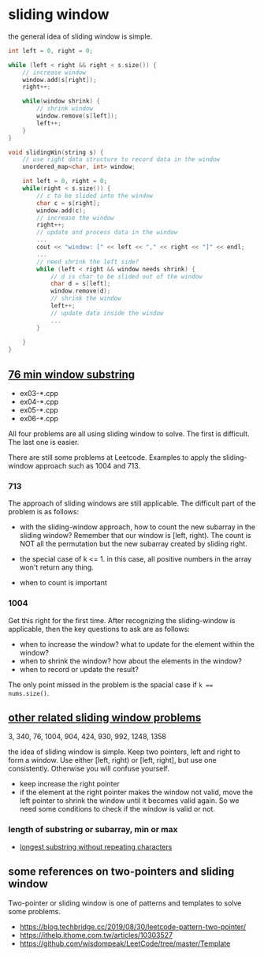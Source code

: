 # sliding window

the general idea of sliding window is simple. 

```C++
int left = 0, right = 0;

while (left < right && right < s.size()) {
    // increase window
    window.add(s[right]);
    right++;

    while(window shrink) {
        // shrink window
        window.remove(s[left]);
        left++;
    }
}

void slidingWin(string s) {
    // use right data structure to record data in the window
    unordered_map<char, int> window;

    int left = 0, right = 0;
    while(right < s.size()) {
        // c to be slided into the window
        char c = s[right];
        window.add(c);
        // increase the window
        right++;
        // update and process data in the window
        ...
        cout << "window: [" << left << "," << right << "]" << endl;
        ...
        // need shrink the left side?
        while (left < right && window needs shrink) {
            // d is char to be slided out of the window
            char d = s[left];
            window.remove(d);
            // shrink the window
            left++;
            // update data inside the window
            ...
        }
 
    }
}
```

## [76 min window substring](https://leetcode.com/problems/minimum-window-substring/)

* ex03-*.cpp
* ex04-*.cpp
* ex05-*.cpp
* ex06-*.cpp

All four problems are all using sliding window to solve. The first is difficult. The last one is easier.

There are still some problems at Leetcode. Examples to apply the sliding-window approach such as 1004 and 713.

### 713

The approach of sliding windows are still applicable. The difficult part of the problem is as follows:

* with the sliding-window approach, how to count the new subarray in the sliding window? Remember that our window is [left, right). The count is NOT all the permutation but the new subarray created by sliding right.

* the special case of k <= 1. in this case, all positive numbers in the array won't return any thing.

* when to count is important

### 1004

Get this right for the first time. After recognizing the sliding-window is applicable, then the key questions to ask are as follows:

* when to increase the window? what to update for the element within the window?
* when to shrink the window? how about the elements in the window?
* when to record or update the result?

The only point missed in the problem is the spacial case if ```k == nums.size()```.

## [other related sliding window problems](https://leetcode.com/discuss/general-discussion/1122776/summary-of-sliding-window-patterns-for-subarray-substring)

3, 340, 76, 1004, 904, 424, 930, 992, 1248, 1358

the idea of sliding window is simple. Keep two pointers, left and right to form a window. Use either [left, right) or [left, right], but use one consistently. Otherwise you will confuse yourself.

* keep increase the right pointer
* if the element at the right pointer makes the window not valid, move the left pointer to shrink the window until it becomes valid again. So we need some conditions to check if the window is valid or not.

### length of substring or subarray, min or max

* [longest substring without repeating characters](https://leetcode.com/problems/longest-substring-without-repeating-characters/)

## some references on two-pointers and sliding window

Two-pointer or sliding window is one of patterns and templates to solve some problems.

* https://blog.techbridge.cc/2019/08/30/leetcode-pattern-two-pointer/
* https://ithelp.ithome.com.tw/articles/10303527
* https://github.com/wisdompeak/LeetCode/tree/master/Template


